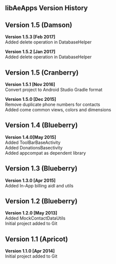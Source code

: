 ## libAeApps Version History

Version 1.5 (Damson)
-----------
**Version 1.5.3 [Feb 2017]**  
Added delete operation in DatabaseHelper  

**Version 1.5.2 [Jan 2017]**  
Added delete operation in DatabaseHelper  

Version 1.5 (Cranberry)
-----------
**Version 1.5.1 [Nov 2016]**  
Convert project to Android Studio Gradle format  

**Version 1.5.0 [Dec 2015]**  
Remove duplicate phone numbers for contacts  
Added come common views, colors and dimensions

Version 1.4 (Blueberry)
-----------
**Version 1.4.0[May 2015]**  
Added ToolBarBaseActivity  
Added DonationsBasectivity  
Added appcompat as dependent library  

Version 1.3 (Blueberry)
-----------
**Version 1.3.0 [Apr 2015]**  
Added In-App billing aidl and utils  

Version 1.2 (Blueberry)
-----------
**Version 1.2.0 [May 2013]**  
Added MockContactDataUtils  
Initial project added to Git

Version 1.1 (Apricot)
-----------
**Version 1.1.0 [Apr 2014]**  
Initial project added to Git
